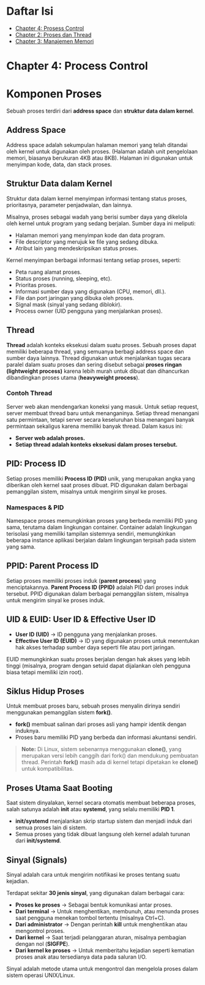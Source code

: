 # Daftar Isi
- [Chapter 4: Prosess Control](#chapter-4-process_control)
- [Chapter 2: Proses dan Thread](#chapter-2-proses-dan-thread)
- [Chapter 3: Manajemen Memori](#chapter-3-manajemen-memori)

# Chapter 4: Process Control

# Komponen Proses

Sebuah proses terdiri dari **address space** dan **struktur data dalam kernel**.

## Address Space
Address space adalah sekumpulan halaman memori yang telah ditandai oleh kernel untuk digunakan oleh proses. (Halaman adalah unit pengelolaan memori, biasanya berukuran 4KB atau 8KB). Halaman ini digunakan untuk menyimpan kode, data, dan stack proses.

## Struktur Data dalam Kernel
Struktur data dalam kernel menyimpan informasi tentang status proses, prioritasnya, parameter penjadwalan, dan lainnya.

Misalnya, proses sebagai wadah yang berisi sumber daya yang dikelola oleh kernel untuk program yang sedang berjalan. Sumber daya ini meliputi:
- Halaman memori yang menyimpan kode dan data program.
- File descriptor yang merujuk ke file yang sedang dibuka.
- Atribut lain yang mendeskripsikan status proses.

Kernel menyimpan berbagai informasi tentang setiap proses, seperti:
- Peta ruang alamat proses.
- Status proses (running, sleeping, etc).
- Prioritas proses.
- Informasi sumber daya yang digunakan (CPU, memori, dll.).
- File dan port jaringan yang dibuka oleh proses.
- Signal mask (sinyal yang sedang diblokir).
- Process owner (UID pengguna yang menjalankan proses).

## Thread
**Thread** adalah konteks eksekusi dalam suatu proses. Sebuah proses dapat memiliki beberapa thread, yang semuanya berbagi address space dan sumber daya lainnya. Thread digunakan untuk menjalankan tugas secara paralel dalam suatu proses dan sering disebut sebagai **proses ringan (lightweight process)** karena lebih murah untuk dibuat dan dihancurkan dibandingkan proses utama (**heavyweight process**).

### Contoh Thread
Server web akan mendengarkan koneksi yang masuk. Untuk setiap request, server membuat thread baru untuk menanganinya. Setiap thread menangani satu permintaan, tetapi server secara keseluruhan bisa menangani banyak permintaan sekaligus karena memiliki banyak thread. Dalam kasus ini:
- **Server web adalah proses.**
- **Setiap thread adalah konteks eksekusi dalam proses tersebut.**

## PID: Process ID
Setiap proses memiliki **Process ID (PID)** unik, yang merupakan angka yang diberikan oleh kernel saat proses dibuat. PID digunakan dalam berbagai pemanggilan sistem, misalnya untuk mengirim sinyal ke proses.

### Namespaces & PID
Namespace proses memungkinkan proses yang berbeda memiliki PID yang sama, terutama dalam lingkungan container. Container adalah lingkungan terisolasi yang memiliki tampilan sistemnya sendiri, memungkinkan beberapa instance aplikasi berjalan dalam lingkungan terpisah pada sistem yang sama.

## PPID: Parent Process ID
Setiap proses memiliki proses induk (**parent process**) yang menciptakannya. **Parent Process ID (PPID)** adalah PID dari proses induk tersebut. PPID digunakan dalam berbagai pemanggilan sistem, misalnya untuk mengirim sinyal ke proses induk.

## UID & EUID: User ID & Effective User ID
- **User ID (UID)** → ID pengguna yang menjalankan proses.
- **Effective User ID (EUID)** → ID yang digunakan proses untuk menentukan hak akses terhadap sumber daya seperti file atau port jaringan.

EUID memungkinkan suatu proses berjalan dengan hak akses yang lebih tinggi (misalnya, program dengan setuid dapat dijalankan oleh pengguna biasa tetapi memiliki izin root).

## Siklus Hidup Proses
Untuk membuat proses baru, sebuah proses menyalin dirinya sendiri menggunakan pemanggilan sistem **fork()**.
- **fork()** membuat salinan dari proses asli yang hampir identik dengan induknya.
- Proses baru memiliki PID yang berbeda dan informasi akuntansi sendiri.

> **Note:** Di Linux, sistem sebenarnya menggunakan **clone()**, yang merupakan versi lebih canggih dari fork() dan mendukung pembuatan thread. Perintah **fork()** masih ada di kernel tetapi dipetakan ke **clone()** untuk kompatibilitas.

## Proses Utama Saat Booting
Saat sistem dinyalakan, kernel secara otomatis membuat beberapa proses, salah satunya adalah **init** atau **systemd**, yang selalu memiliki **PID 1**.
- **init/systemd** menjalankan skrip startup sistem dan menjadi induk dari semua proses lain di sistem.
- Semua proses yang tidak dibuat langsung oleh kernel adalah turunan dari **init/systemd**.

## Sinyal (Signals)
Sinyal adalah cara untuk mengirim notifikasi ke proses tentang suatu kejadian.

Terdapat sekitar **30 jenis sinyal**, yang digunakan dalam berbagai cara:
- **Proses ke proses** → Sebagai bentuk komunikasi antar proses.
- **Dari terminal** → Untuk menghentikan, membunuh, atau menunda proses saat pengguna menekan tombol tertentu (misalnya Ctrl+C).
- **Dari administrator** → Dengan perintah **kill** untuk menghentikan atau mengontrol proses.
- **Dari kernel** → Saat terjadi pelanggaran aturan, misalnya pembagian dengan nol (**SIGFPE**).
- **Dari kernel ke proses** → Untuk memberitahu kejadian seperti kematian proses anak atau tersedianya data pada saluran I/O.

Sinyal adalah metode utama untuk mengontrol dan mengelola proses dalam sistem operasi UNIX/Linux.

